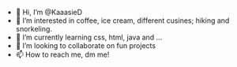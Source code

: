 - 👋 Hi, I’m @KaaasieD
- 👀 I’m interested in coffee, ice cream, different cusines; hiking and snorkeling.
- 🌱 I’m currently learning css, html, java and ...
- 💞️ I’m looking to collaborate on fun projects
- 📫 How to reach me, dm me!

<!---
KaaasieD/KaaasieD is a ✨ special ✨ repository because its `README.md` (this file) appears on your GitHub profile.
You can click the Preview link to take a look at your changes.
--->
